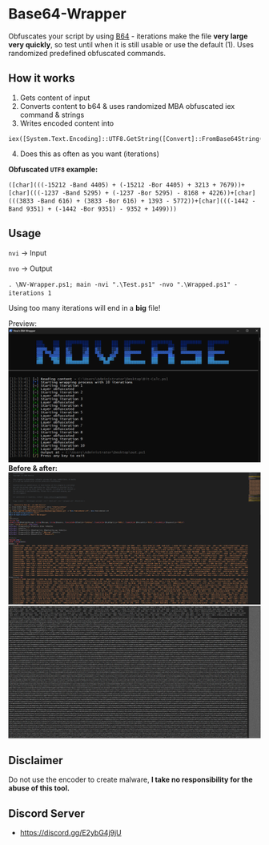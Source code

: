 # Base64-Wrapper
Obfuscates your script by using [B64](https://www.base64decode.org/) - iterations make the file **very large very quickly**, so test until when it is still usable or use the default (1). Uses randomized predefined obfuscated commands.

## How it works
1. Gets content of input
2. Converts content to b64 & uses randomized MBA obfuscated iex command & strings
3. Writes encoded content into
```
iex([System.Text.Encoding]::UTF8.GetString([Convert]::FromBase64String(b64payload)))
```
4. Does this as often as you want (iterations)

**Obfuscated `UTF8` example:**
```
([char](((-15212 -Band 4405) + (-15212 -Bor 4405) + 3213 + 7679))+[char](((-1237 -Band 5295) + (-1237 -Bor 5295) - 8168 + 4226))+[char](((3833 -Band 616) + (3833 -Bor 616) + 1393 - 5772))+[char](((-1442 -Band 9351) + (-1442 -Bor 9351) - 9352 + 1499)))
```

## Usage
`nvi` -> Input

`nvo` -> Output

`. \NV-Wrapper.ps1; main -nvi ".\Test.ps1" -nvo ".\Wrapped.ps1" -iterations 1`

Using too many iterations will end in a **big** file!

Preview:
![b64pre](https://github.com/5Noxi/Base64-Wrapper/blob/main/wrapper.png?raw=true)
**Before & after:**
![before](https://github.com/5Noxi/Base64-Wrapper/blob/main/before.png?raw=true) 
![after](https://github.com/5Noxi/Base64-Wrapper/blob/main/after.png?raw=true)


## Disclaimer
Do not use the encoder to create malware, **I take no responsibility for the abuse of this tool.**

## Discord Server 
- https://discord.gg/E2ybG4j9jU

